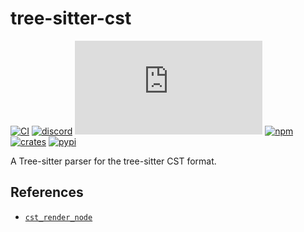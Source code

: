 # tree-sitter-cst

[![CI][ci]](https://github.com/tree-sitter-grammars/tree-sitter-cst/actions/workflows/ci.yml)
[![discord][discord]](https://discord.gg/w7nTvsVJhm)
[![matrix][matrix]](https://matrix.to/#/#tree-sitter-chat:matrix.org)
[![npm][npm]](https://www.npmjs.com/package/tree-sitter-cst)
[![crates][crates]](https://crates.io/crates/tree-sitter-cst)
[![pypi][pypi]](https://pypi.org/project/tree-sitter-cst/)

A Tree-sitter parser for the tree-sitter CST format.

## References

- [`cst_render_node`](https://github.com/tree-sitter/tree-sitter/blob/e749a97/crates/cli/src/parse.rs#L919)

[ci]: https://img.shields.io/github/actions/workflow/status/tree-sitter-grammars/tree-sitter-cst/ci.yml?logo=github&label=CI
[discord]: https://img.shields.io/discord/1063097320771698699?logo=discord&label=discord
[matrix]: https://img.shields.io/matrix/tree-sitter-chat%3Amatrix.org?logo=matrix&label=matrix
[npm]: https://img.shields.io/npm/v/tree-sitter-cst?logo=npm
[crates]: https://img.shields.io/crates/v/tree-sitter-cst?logo=rust
[pypi]: https://img.shields.io/pypi/v/tree-sitter-cst?logo=pypi&logoColor=ffd242
